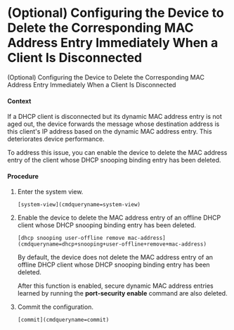 (Optional) Configuring the Device to Delete the Corresponding MAC Address Entry Immediately When a Client Is Disconnected
=========================================================================================================================

(Optional) Configuring the Device to Delete the Corresponding MAC Address Entry Immediately When a Client Is Disconnected

#### Context

If a DHCP client is disconnected but its dynamic MAC address entry is not aged out, the device forwards the message whose destination address is this client's IP address based on the dynamic MAC address entry. This deteriorates device performance.

To address this issue, you can enable the device to delete the MAC address entry of the client whose DHCP snooping binding entry has been deleted.


#### Procedure

1. Enter the system view.
   
   
   ```
   [system-view](cmdqueryname=system-view)
   ```
2. Enable the device to delete the MAC address entry of an offline DHCP client whose DHCP snooping binding entry has been deleted.
   
   
   ```
   [dhcp snooping user-offline remove mac-address](cmdqueryname=dhcp+snooping+user-offline+remove+mac-address)
   ```
   
   
   
   By default, the device does not delete the MAC address entry of an offline DHCP client whose DHCP snooping binding entry has been deleted.
   
   After this function is enabled, secure dynamic MAC address entries learned by running the **port-security enable** command are also deleted.
3. Commit the configuration.
   
   
   ```
   [commit](cmdqueryname=commit)
   ```